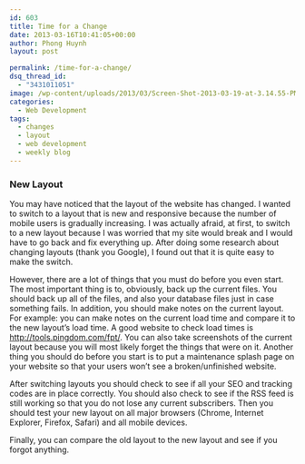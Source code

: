 ```yaml
---
id: 603
title: Time for a Change
date: 2013-03-16T10:41:05+00:00
author: Phong Huynh
layout: post

permalink: /time-for-a-change/
dsq_thread_id:
  - "3431011051"
image: /wp-content/uploads/2013/03/Screen-Shot-2013-03-19-at-3.14.55-PM-100x100.png
categories:
  - Web Development
tags:
  - changes
  - layout
  - web development
  - weekly blog
---
```

### New Layout

You may have noticed that the layout of the website has changed. I wanted to switch to a layout that is new and responsive because the number of mobile users is gradually increasing. I was actually afraid, at first, to switch to a new layout because I was worried that my site would break and I would have to go back and fix everything up. After doing some research about changing layouts (thank you Google), I found out that it is quite easy to make the switch.

However, there are a lot of things that you must do before you even start. The most important thing is to, obviously, back up the current files. You should back up all of the files, and also your database files just in case something fails. In addition, you should make notes on the current layout. For example: you can make notes on the current load time and compare it to the new layout&#8217;s load time. A good website to check load times is <a title="Pingdom" href="http://tools.pingdom.com/fpt/" target="_blank">http://tools.pingdom.com/fpt/. </a>You can also take screenshots of the current layout because you will most likely forget the things that were on it. Another thing you should do before you start is to put a maintenance splash page on your website so that your users won&#8217;t see a broken/unfinished website.

After switching layouts you should check to see if all your SEO and tracking codes are in place correctly. You should also check to see if the RSS feed is still working so that you do not lose any current subscribers. Then you should test your new layout on all major browsers (Chrome, Internet Explorer, Firefox, Safari) and all mobile devices.

Finally, you can compare the old layout to the new layout and see if you forgot anything.

